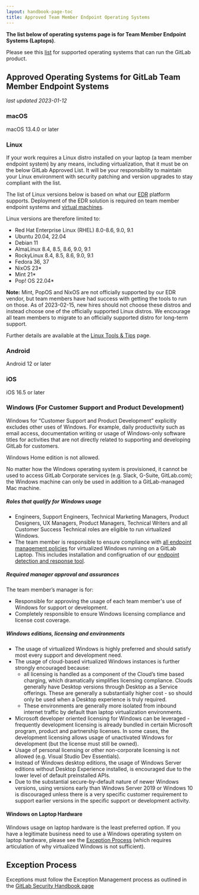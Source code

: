 ```yaml
---
layout: handbook-page-toc
title: Approved Team Member Endpoint Operating Systems
---
```


**The list below of operating systems page is for Team Member Endpoint Systems (Laptops)**.

Please see this [list](https://docs.gitlab.com/ee/administration/package_information/supported_os.html) for supported operating systems that can run the GitLab product.

## Approved Operating Systems for GitLab Team Member Endpoint Systems

_last updated 2023-01-12_

### macOS

macOS 13.4.0 or later

### Linux

If your work requires a Linux distro installed on your laptop (a team member endpoint system) by any means, including virtualization, that it must be on the below GitLab Approved List. It will be your responsibility to maintain your Linux environment with security patching and version upgrades to stay compliant with the list.

The list of Linux versions below is based on what our [EDR](/handbook/business-technology/team-member-enablement/onboarding-access-requests/endpoint-management/edr/) platform supports. Deployment of the EDR solution is required on team member endpoint systems and [virtual machines](https://about.gitlab.com/handbook/business-technology/team-member-enablement/onboarding-access-requests/endpoint-management/edr/#i-have-several-virtual-hosts-on-my-laptop-do-they-all-need-agent).

Linux versions are therefore limited to:
- Red Hat Enterprise Linux (RHEL) 8.0-8.6, 9.0, 9.1
- Ubuntu 20.04, 22.04
- Debian 11
- AlmaLinux 8.4, 8.5, 8.6, 9.0, 9.1
- RockyLinux 8.4, 8.5, 8.6, 9.0, 9.1
- Fedora 36, 37
- NixOS 23*
- Mint 21*
- Pop! OS 22.04*

**Note:** Mint, PopOS and NixOS are not officially supported by our EDR vendor, but team members have had success with getting the tools to run on those. As of 2023-02-15, new hires should not choose these distros and instead choose one of the officially supported Linux distros. We encourage all team members to migrate to an officially supported distro for long-term support.

Further details are available at the [Linux Tools & Tips](/handbook/tools-and-tips/linux/) page.

### Android

Android 12 or later

### iOS

iOS 16.5 or later

### Windows (For Customer Support and Product Development)

Windows for “Customer Support and Product Development” explicitly excludes other uses of Windows. For example, daily productivity such as email access, documentation writing or usage of Windows-only software titles for activities that are not directly related to supporting and developing GitLab for customers.

Windows Home edition is not allowed.

No matter how the Windows operating system is provisioned, it cannot be used to access GitLab Corporate services (e.g. Slack, G-Suite, GitLab.com); the Windows machine can only be used in addition to a GitLab-managed Mac machine.

##### Roles that qualify for Windows usage

- Engineers, Support Engineers, Technical Marketing Managers, Product Designers, UX Managers, Product Managers, Technical Writers and all Customer Success Technical roles are eligible to run virtualized Windows.
- The team member is responsible to ensure compliance with [all endpoint management policies](/handbook/it/operating-systems/) for virtualized Windows running on a GitLab Laptop. This includes installation and configruation of our [endpoint detection and response tool](https://about.gitlab.com/handbook/business-technology/end-user-services/onboarding-access-requests/endpoint-management/edr/).

##### Required manager approval and assurances

The team member’s manager is for:

- Responsible for approving the usage of each team member's use of Windows for support or development.
- Completely responsible to ensure Windows licensing compliance and license cost coverage.

##### Windows editions, licensing and environments

- The usage of virtualized Windows is highly preferred and should satisfy most every support and development need.
- The usage of cloud-based virtualized Windows instances is further strongly encouraged because:
  - all licensing is handled as a component of the Cloud’s time based charging, which dramatically simplifies licensing compliance. Clouds generally have Desktop versions through Desktop as a Service offerings. These are generally a substantially higher cost - so should only be used when a Desktop experience is truly required.
  - These environments are generally more isolated from inbound internet traffic by default than laptop virtualization environments.
- Microsoft developer oriented licensing for Windows can be leveraged - frequently development licensing is already bundled in certain Microsoft program, product and partnership licenses. In some cases, the development licensing allows usage of unactivated Windows for development (but the license must still be owned).
- Usage of personal licensing or other non-corporate licensing is not allowed (e.g. Visual Studio Dev Essentials).
- Instead of Windows desktop editions, the usage of Windows Server editions without Desktop Experience installed, is encouraged due to the lower level of default preinstalled APIs.
- Due to the substantial secure-by-default nature of newer Windows versions, using versions early than Windows Server 2019 or Windows 10 is discouraged unless there is a very specific customer requirement to support earlier versions in the specific support or development activity.

#### Windows on Laptop Hardware

Windows usage on laptop hardware is the least preferred option. If you have a legitimate business need to use a Windows operating system on laptop hardware, please see the [Exception Process](#exception-process) (which requires articulation of why virtualized Windows is not sufficient).

## Exception Process

Exceptions must follow the Exception Management process as outlined in the [GitLab Security Handbook page](/handbook/security/#information-security-policy-exception-management-process)
